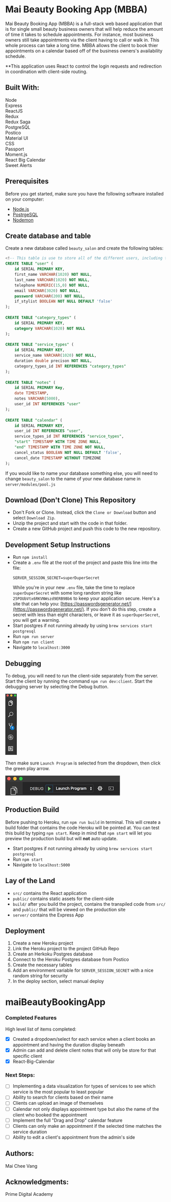# Mai Beauty Booking App (MBBA)
Mai Beauty Booking App (MBBA) is a full-stack web based application that is for single small beauty business owners that will help reduce the amount of time it takes to schedule appointments. For instance, most business owners still take appointments via the client having to call or walk in. This whole process can take a long time. MBBA allows the client to book thier appointments on a calendar based off of the business owners's availability schedule.

**This application uses React to control the login requests and redirection in coordination with client-side routing.

## Built With: <br>
Node <br>
Express <br>
ReactJS <br>
Redux <br>
Redux Saga <br>
PostgreSQL <br>
Postico <br>
Material UI <br>
CSS <br>
Passport <br>
Moment.js <br>
React Big Calendar <br>
Sweet Alerts <br>

## Prerequisites

Before you get started, make sure you have the following software installed on your computer:

- [Node.js](https://nodejs.org/en/)
- [PostrgeSQL](https://www.postgresql.org/)
- [Nodemon](https://nodemon.io/)

## Create database and table

Create a new database called `beauty_salon` and create the following tables:

```SQL
<!-- This table is use to store all of the different users, including the admin (business owner) -->
CREATE TABLE "user" (
	id SERIAL PRIMARY KEY,
	first_name VARCHAR(1020) NOT NULL,
	last_name VARCHAR(1020) NOT NULL,
	telephone NUMERIC(15,0) NOT NULL,
	email VARCHAR(3020) NOT NULL,
	password VARCHAR(200) NOT NULL,
	if_stylist BOOLEAN NOT NULL DEFAULT 'false'
);

CREATE TABLE "category_types" (
	id SERIAL PRIMARY KEY,
	category VARCHAR(1020) NOT NULL
);

CREATE TABLE "service_types" (
	id SERIAL PRIMARY KEY,
	service_name VARCHAR(1020) NOT NULL,
	duration double precison NOT NULL,
	category_types_id INT REFERENCES "category_types"
);

CREATE TABLE "notes" (
	id SERIAL PRIMARY Key,
	date TIMESTAMP,
	notes VARCHAR(5000),
	user_id INT REFERENCES "user"
);

CREATE TABLE "calendar" (
	id SERIAL PRIMARY KEY,
	user_id INT REFERENCES "user",
	service_types_id INT REFERENCES "service_types",
	"start" TIMESTAMP WITH TIME ZONE NULL,
	"end" TIMESTAMP WITH TIME ZONE NOT NULL,
	cancel_status BOOLEAN NOT NULL DEFAULT 'false',
	cancel_date TIMESTAMP WITHOUT TIMEZONE
);
```

If you would like to name your database something else, you will need to change `beauty_salon` to the name of your new database name in `server/modules/pool.js`

## Download (Don't Clone) This Repository

* Don't Fork or Clone. Instead, click the `Clone or Download` button and select `Download Zip`.
* Unzip the project and start with the code in that folder.
* Create a new GitHub project and push this code to the new repository.

## Development Setup Instructions

* Run `npm install`
* Create a `.env` file at the root of the project and paste this line into the file:
    ```
    SERVER_SESSION_SECRET=superDuperSecret
    ```
    While you're in your new `.env` file, take the time to replace `superDuperSecret` with some long random string like `25POUbVtx6RKVNWszd9ERB9Bb6` to keep your application secure. Here's a site that can help you: [https://passwordsgenerator.net/](https://passwordsgenerator.net/). If you don't do this step, create a secret with less than eight characters, or leave it as `superDuperSecret`, you will get a warning.
* Start postgres if not running already by using `brew services start postgresql`
* Run `npm run server`
* Run `npm run client`
* Navigate to `localhost:3000`

## Debugging

To debug, you will need to run the client-side separately from the server. Start the client by running the command `npm run dev:client`. Start the debugging server by selecting the Debug button.

![VSCode Toolbar](documentation/images/vscode-toolbar.png)

Then make sure `Launch Program` is selected from the dropdown, then click the green play arrow.

![VSCode Debug Bar](documentation/images/vscode-debug-bar.png)


## Production Build

Before pushing to Heroku, run `npm run build` in terminal. This will create a build folder that contains the code Heroku will be pointed at. You can test this build by typing `npm start`. Keep in mind that `npm start` will let you preview the production build but will **not** auto update.

* Start postgres if not running already by using `brew services start postgresql`
* Run `npm start`
* Navigate to `localhost:5000`

## Lay of the Land

* `src/` contains the React application
* `public/` contains static assets for the client-side
* `build/` after you build the project, contains the transpiled code from `src/` and `public/` that will be viewed on the production site
* `server/` contains the Express App

## Deployment

1. Create a new Heroku project
1. Link the Heroku project to the project GitHub Repo
1. Create an Herkoku Postgres database
1. Connect to the Heroku Postgres database from Postico
1. Create the necessary tables
1. Add an environment variable for `SERVER_SESSION_SECRET` with a nice random string for security
1. In the deploy section, select manual deploy
# maiBeautyBookingApp

### Completed Features <br>
High level list of items completed: <br>
- [x] Created a dropdown/select for each service when a client books an appointment and having the duration display beneath<br>
- [x] Admin can add and delete client notes that will only be store for that specific client <br>
- [x] React-Big-Calendar<br>

### Next Steps: <br>
- [ ] Implementing a data visualization for types of services to see which service is the most popular to least popular <br>
- [ ] Ability to search for clients based on their name <br>
- [ ] Clients can upload an image of themselves <br>
- [ ] Calendar not only displays appointment type but also the name of the client who booked the appointment <br>
- [ ] Implement the full "Drag and Drop" calendar feature <br>
- [ ] Clients can only make an appointment if the selected time matches the service duration <br>
- [ ] Ability to edit a client's appointment from the admin's side<br>

## Authors: <br>
Mai Chee Vang <br>

## Acknowledgments: <br>
Prime Digital Academy

